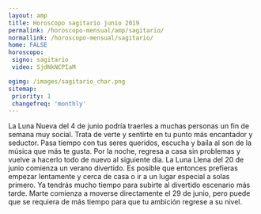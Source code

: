```yaml
---
layout: amp
title: Horoscopo sagitario junio 2019 
permalink: /horoscopo-mensual/amp/sagitario/
normallink: /horoscopo-mensual/sagitario/
home: FALSE
horoscopo:
 signo: sagitario
 video: SjdNkNCPIaM

ogimg: /images/sagitario_char.png
sitemap:
 priority: 1
 changefreq: 'monthly'
---
```



La Luna Nueva del 4 de junio podría traerles a muchas personas un fin de semana muy social. Trata de verte y sentirte en tu punto más encantador y seductor. Pasa tiempo con tus seres queridos, escucha y baila al son de la música que más te gusta. Por la noche, regresa a casa sin problemas y vuelve a hacerlo todo de nuevo al siguiente día. La Luna Llena del 20 de junio comienza un verano divertido. Es posible que entonces prefieras empezar lentamente y cerca de casa o ir a un lugar especial a solas primero. Ya tendrás mucho tiempo para subirte al divertido escenario más tarde. Marte comienza a moverse directamente el 29 de junio, pero puede que se requiera de más tiempo para que tu ambición regrese a su nivel.  